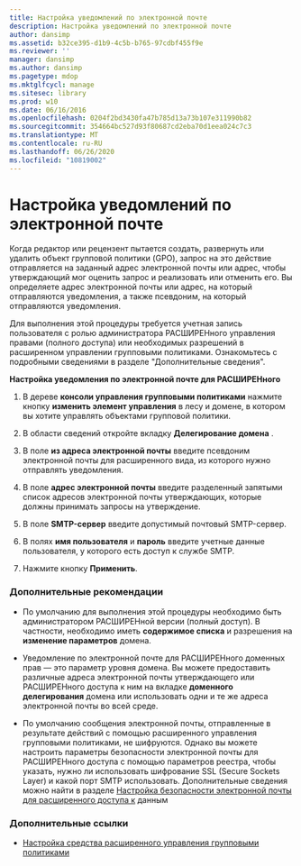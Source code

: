 ```yaml
---
title: Настройка уведомлений по электронной почте
description: Настройка уведомлений по электронной почте
author: dansimp
ms.assetid: b32ce395-d1b9-4c5b-b765-97cdbf455f9e
ms.reviewer: ''
manager: dansimp
ms.author: dansimp
ms.pagetype: mdop
ms.mktglfcycl: manage
ms.sitesec: library
ms.prod: w10
ms.date: 06/16/2016
ms.openlocfilehash: 0204f2bd3430fa47b785d13a73b107e311990b82
ms.sourcegitcommit: 354664bc527d93f80687cd2eba70d1eea024c7c3
ms.translationtype: MT
ms.contentlocale: ru-RU
ms.lasthandoff: 06/26/2020
ms.locfileid: "10819002"
---
```

# Настройка уведомлений по электронной почте


Когда редактор или рецензент пытается создать, развернуть или удалить объект групповой политики (GPO), запрос на это действие отправляется на заданный адрес электронной почты или адрес, чтобы утверждающий мог оценить запрос и реализовать или отменить его. Вы определяете адрес электронной почты или адрес, на который отправляются уведомления, а также псевдоним, на который отправляются уведомления.

Для выполнения этой процедуры требуется учетная запись пользователя с ролью администратора РАСШИРЕНного управления правами (полного доступа) или необходимых разрешений в расширенном управлении групповыми политиками. Ознакомьтесь с подробными сведениями в разделе "Дополнительные сведения".

**Настройка уведомления по электронной почте для РАСШИРЕНного**

1.  В дереве **консоли управления групповыми политиками** нажмите кнопку **изменить элемент управления** в лесу и домене, в котором вы хотите управлять объектами групповой политики.

2.  В области сведений откройте вкладку **Делегирование домена** .

3.  В поле **из адреса электронной почты** введите псевдоним электронной почты для расширенного вида, из которого нужно отправлять уведомления.

4.  В поле **адрес электронной почты** введите разделенный запятыми список адресов электронной почты утверждающих, которые должны принимать запросы на утверждение.

5.  В поле **SMTP-сервер** введите допустимый почтовый SMTP-сервер.

6.  В полях **имя пользователя** и **пароль** введите учетные данные пользователя, у которого есть доступ к службе SMTP.

7.  Нажмите кнопку **Применить**.

### Дополнительные рекомендации

-   По умолчанию для выполнения этой процедуры необходимо быть администратором РАСШИРЕНной версии (полный доступ). В частности, необходимо иметь **содержимое списка** и разрешения на **изменение параметров** домена.

-   Уведомление по электронной почте для РАСШИРЕНного доменных прав — это параметр уровня домена. Вы можете предоставить различные адреса электронной почты утверждающего или РАСШИРЕНного доступа к ним на вкладке **доменного делегирования** домена или использовать одни и те же адреса электронной почты во всей среде.

-   По умолчанию сообщения электронной почты, отправленные в результате действий с помощью расширенного управления групповыми политиками, не шифруются. Однако вы можете настроить параметры безопасности электронной почты для РАСШИРЕНного доступа с помощью параметров реестра, чтобы указать, нужно ли использовать шифрование SSL (Secure Sockets Layer) и какой порт SMTP использовать. Дополнительные сведения можно найти в разделе [Настройка безопасности электронной почты для расширенного доступа к](configure-e-mail-security-for-agpm-agpm30ops.md) данным

### Дополнительные ссылки

-   [Настройка средства расширенного управления групповыми политиками](configuring-advanced-group-policy-management.md)

 

 





